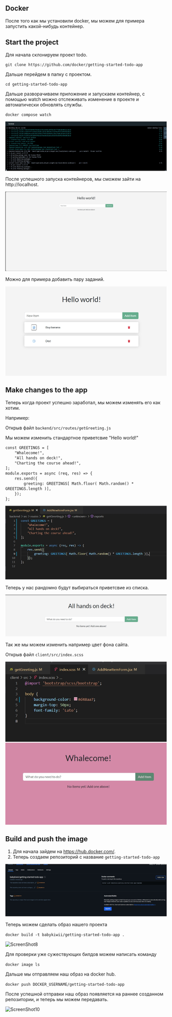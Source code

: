 ## Docker

После того как мы установили docker, мы можем для примера запустить какой-нибудь контейнер.

## Start the project
Для начала склонируем проект todo.
```
git clone https://github.com/docker/getting-started-todo-app
```
Дальше перейдем в папку с проектом.
```
cd getting-started-todo-app
```
Дальше разворачиваем приложение и запускаем контейнер, с помощью watch можно отслеживать изменение в проекте и автоматически обновлять службы.
```
docker compose watch
```
![ScreenShot1](screenshots/Screenshot_1.jpg)

После успешного запуска контейнеров, мы сможем зайти на http://localhost.

![ScreenShot2](screenshots/Screenshot_2.jpg)

Можно для примера добавить пару заданий.

![ScreenShot3](screenshots/Screenshot_3.jpg)

## Make changes to the app

Теперь когда проект успешно заработал, мы можем изменять его как хотим.

Например:

Открыв файл `backend/src/routes/getGreeting.js`

Мы можем изменить стандартное приветсвие "Hello world!"
```
const GREETINGS = [
    "Whalecome!",
    "All hands on deck!",
    "Charting the course ahead!",
];
module.exports = async (req, res) => {
    res.send({
        greeting: GREETINGS[ Math.floor( Math.random() * GREETINGS.length )],
    });
};
```
![ScreenShot4](screenshots/Screenshot_4.jpg)

Теперь у нас рандомно будут выбираться приветсвие из списка.

![ScreenShot5](screenshots/Screenshot_5.jpg)

Так же мы можем изменить например цвет фона сайта.

Открыв файл `client/src/index.scss`

![ScreenShot6](screenshots/Screenshot_6.jpg)
![ScreenShot7](screenshots/Screenshot_7.jpg)

## Build and push the image

1. Для начала зайдем на https://hub.docker.com/.
2. Теперь создаем репозиторий с название `getting-started-todo-app` 

![ScreenShot9](screenshots/Screenshot_9.jpg)

Теперь можем сделать образ нашего проекта

```docker build -t babykiwii/getting-started-todo-app .```

![ScreenShot8](screenshots/Screenshot_8.jpg)

Для проверки уже сужествующих билдов можем написать команду

`docker image ls`

Дальше мы отправляем наш образ на docker hub.

`docker push DOCKER_USERNAME/getting-started-todo-app`

После успешной отправки наш образ появляется на раннее созданном репозитории, и теперь мы можем передавать.

![ScreenShot10](screenshots/Screenshot_10.jpg)

